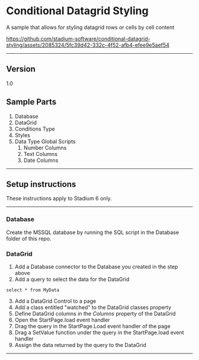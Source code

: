 # Conditional Datagrid Styling
A sample that allows for styling datagrid rows or cells by cell content


https://github.com/stadium-software/conditional-datagrid-styling/assets/2085324/5fc39d42-332c-4f52-afb4-efee9e5aef54




<hr>

## Version
1.0

## Sample Parts

1. Database
2. DataGrid
3. Conditions Type
4. Styles
5. Data Type Global Scripts
   1. Number Columns
   2. Text Columns
   3. Date Columns

<hr>

## Setup instructions
These instructions apply to Stadium 6 only.

<hr>

### Database
Create the MSSQL database by running the SQL script in the Database folder of this repo. 

### DataGrid

1. Add a Database connector to the Database you created in the step above 
2. Add a query to select the data for the DataGrid
```
select * from MyData
```
3. Add a DataGrid Control to a page
4. Add a class entitled "watched" to the DataGrid classes property
5. Define DataGrid columns in the *Columns* property of the DataGrid
6. Open the StartPage.load event handler
7. Drag the query in the StartPage.Load event handler of the page
8. Drag a SetValue function under the query in the StartPage.load event handler
9. Assign the data returned by the query to the DataGrid

<hr>

